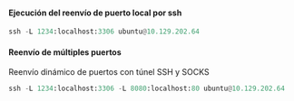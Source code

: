 #### Ejecución del reenvío de puerto local por ssh
```python
ssh -L 1234:localhost:3306 ubuntu@10.129.202.64
```

#### Reenvío de múltiples puertos

Reenvío dinámico de puertos con túnel SSH y SOCKS

```python
ssh -L 1234:localhost:3306 -L 8080:localhost:80 ubuntu@10.129.202.64
```

